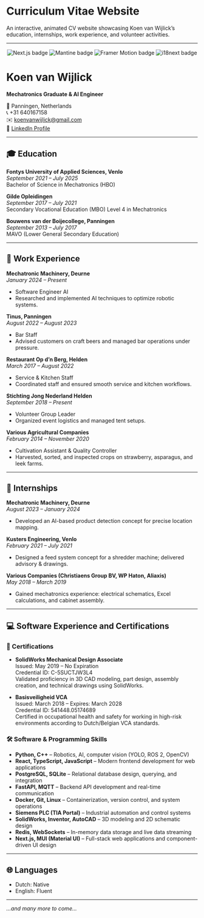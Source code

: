 # Curriculum Vitae Website

An interactive, animated CV website showcasing Koen van Wijlick’s education, internships, work experience, and volunteer activities.

---

<div style="text-align:center; margin: 1rem 0;">
  <img src="https://img.shields.io/badge/framework-Next.js-blue" alt="Next.js badge" />
  <img src="https://img.shields.io/badge/ui-Mantine-green" alt="Mantine badge" />
  <img src="https://img.shields.io/badge/animation-Framer_Motion-red" alt="Framer Motion badge" />
  <img src="https://img.shields.io/badge/i18n-react--i18next-orange" alt="i18next badge" />
</div>

# Koen van Wijlick

**Mechatronics Graduate & AI Engineer**

📍 Panningen, Netherlands  
📞 +31 640167158  
✉️ [koenvanwijlick@gmail.com](mailto:koenvanwijlick@gmail.com)  
🔗 [LinkedIn Profile](https://www.linkedin.com/in/koen-van-wijlick-00b820204)

---

## 🎓 Education

**Fontys University of Applied Sciences, Venlo**  
*September 2021 – July 2025*  
Bachelor of Science in Mechatronics (HBO)

**Gilde Opleidingen**  
*September 2017 – July 2021*  
Secondary Vocational Education (MBO) Level 4 in Mechatronics

**Bouwens van der Boijecollege, Panningen**  
*September 2013 – July 2017*  
MAVO (Lower General Secondary Education)

---

## 💼 Work Experience

**Mechatronic Machinery, Deurne**  
*January 2024 – Present*  
- Software Engineer AI  
- Researched and implemented AI techniques to optimize robotic systems.

**Tinus, Panningen**  
*August 2022 – August 2023*  
- Bar Staff  
- Advised customers on craft beers and managed bar operations under pressure.

**Restaurant Op d’n Berg, Helden**  
*March 2017 – August 2022*  
- Service & Kitchen Staff  
- Coordinated staff and ensured smooth service and kitchen workflows.

**Stichting Jong Nederland Helden**  
*September 2018 – Present*  
- Volunteer Group Leader  
- Organized event logistics and managed tent setups.

**Various Agricultural Companies**  
*February 2014 – November 2020*  
- Cultivation Assistant & Quality Controller  
- Harvested, sorted, and inspected crops on strawberry, asparagus, and leek farms.

---

## 🔧 Internships

**Mechatronic Machinery, Deurne**  
*August 2023 – January 2024*  
- Developed an AI-based product detection concept for precise location mapping.

**Kusters Engineering, Venlo**  
*February 2021 – July 2021*  
- Designed a feed system concept for a shredder machine; delivered advisory & drawings.

**Various Companies (Christiaens Group BV, WP Haton, Aliaxis)**  
*May 2018 – March 2019*  
- Gained mechatronics experience: electrical schematics, Excel calculations, and cabinet assembly.

---

## 💻 Software Experience and Certifications

### 📜 Certifications

- **SolidWorks Mechanical Design Associate**  
  Issued: May 2019 – No Expiration  
  Credential ID: C-5SUCTJW3L4  
  Validated proficiency in 3D CAD modeling, part design, assembly creation, and technical drawings using SolidWorks.

- **Basisveiligheid VCA**  
  Issued: March 2018 – Expires: March 2028  
  Credential ID: 541448.05174689  
  Certified in occupational health and safety for working in high-risk environments according to Dutch/Belgian VCA standards.

### 🛠️ Software & Programming Skills

- **Python, C++** – Robotics, AI, computer vision (YOLO, ROS 2, OpenCV)
- **React, TypeScript, JavaScript** – Modern frontend development for web applications
- **PostgreSQL, SQLite** – Relational database design, querying, and integration
- **FastAPI, MQTT** – Backend API development and real-time communication
- **Docker, Git, Linux** – Containerization, version control, and system operations
- **Siemens PLC (TIA Portal)** – Industrial automation and control systems
- **SolidWorks, Inventor, AutoCAD** – 3D modeling and 2D schematic design
- **Redis, WebSockets** – In-memory data storage and live data streaming
- **Next.js, MUI (Material UI)** – Full-stack web applications and component-driven UI design

---

## 🌐 Languages

- Dutch: Native  
- English: Fluent  

---

*...and many more to come…*